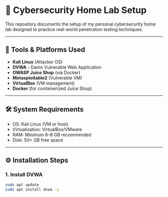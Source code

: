 # 🔐 Cybersecurity Home Lab Setup

This repository documents the setup of my personal cybersecurity home lab designed to practice real-world penetration testing techniques.

---

## 🧰 Tools & Platforms Used

- **Kali Linux** (Attacker OS)
- **DVWA** - Damn Vulnerable Web Application
- **OWASP Juice Shop** (via Docker)
- **Metasploitable2** (Vulnerable VM)
- **VirtualBox** (VM management)
- **Docker** (for containerized Juice Shop)

---

## 🛠️ System Requirements

- OS: Kali Linux (VM or host)
- Virtualization: VirtualBox/VMware
- RAM: Minimum 6–8 GB recommended
- Disk: 50+ GB free space

---

## ⚙️ Installation Steps

### 1. Install DVWA
```bash
sudo apt update
sudo apt install dvwa -y
